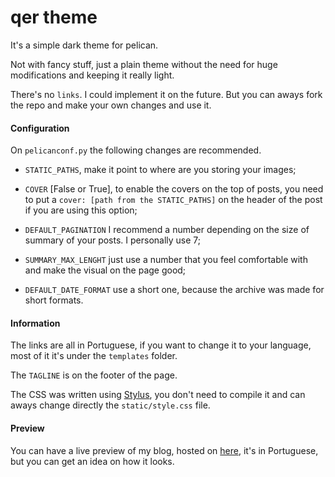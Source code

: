 # qer theme
It's a simple dark theme for pelican.

Not with fancy stuff, just a plain theme without the need for huge
modifications and keeping it really light.

There's no `links`. I could implement it on the future. But you
can aways fork the repo and make your own changes and use it.

#### Configuration
On `pelicanconf.py` the following changes are recommended.

- `STATIC_PATHS`, make it point to where are you storing your images;

- `COVER` [False or True], to enable the covers on the top of posts, you need
  to put a `cover: [path from the STATIC_PATHS]` on the header of the post if
  you are using this option;

- `DEFAULT_PAGINATION` I recommend a number depending on the size of summary of
  your posts. I personally use 7;

- `SUMMARY_MAX_LENGHT` just use a number that you feel comfortable with and
  make the visual on the page good;

- `DEFAULT_DATE_FORMAT` use a short one, because the archive was made for
  short formats.

#### Information
The links are all in Portuguese, if you want to change it to your language,
most of it it's under the `templates` folder.

The `TAGLINE` is on the footer of the page.

The CSS was written using [Stylus](http://learnboost.github.io/stylus/), you
don't need to compile it and can aways change directly the `static/style.css` file.

#### Preview
You can have a live preview of my blog, hosted on [here](http://solaire.ml), it's in
Portuguese, but you can get an idea on how it looks.

